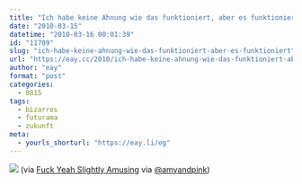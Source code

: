 ```yaml
---
title: "Ich habe keine Ahnung wie das funktioniert, aber es funktioniert!"
date: "2010-03-15"
datetime: "2010-03-16 00:01:39"
id: "11709"
slug: "ich-habe-keine-ahnung-wie-das-funktioniert-aber-es-funktioniert"
url: "https://eay.cc/2010/ich-habe-keine-ahnung-wie-das-funktioniert-aber-es-funktioniert/"
author: "eay"
format: "post"
categories:
  - 0815
tags:
  - bizarres
  - futurama
  - zukunft
meta:
  - yourls_shorturl: "https://eay.li/eg"
---
```


![](https://eay.cc/uploads/2010/goodnewseveryone.jpg) (via [Fuck Yeah Slightly Amusing](http://fuckyeahslightlyamusing.tumblr.com/) via [@amyandpink](http://twitter.com/amyandpink/status/10538587587))
